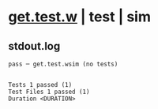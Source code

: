 # [get.test.w](../../../../../../examples/tests/sdk_tests/state/get.test.w) | test | sim

## stdout.log
```log
pass ─ get.test.wsim (no tests)
 
 
Tests 1 passed (1)
Test Files 1 passed (1)
Duration <DURATION>
```

